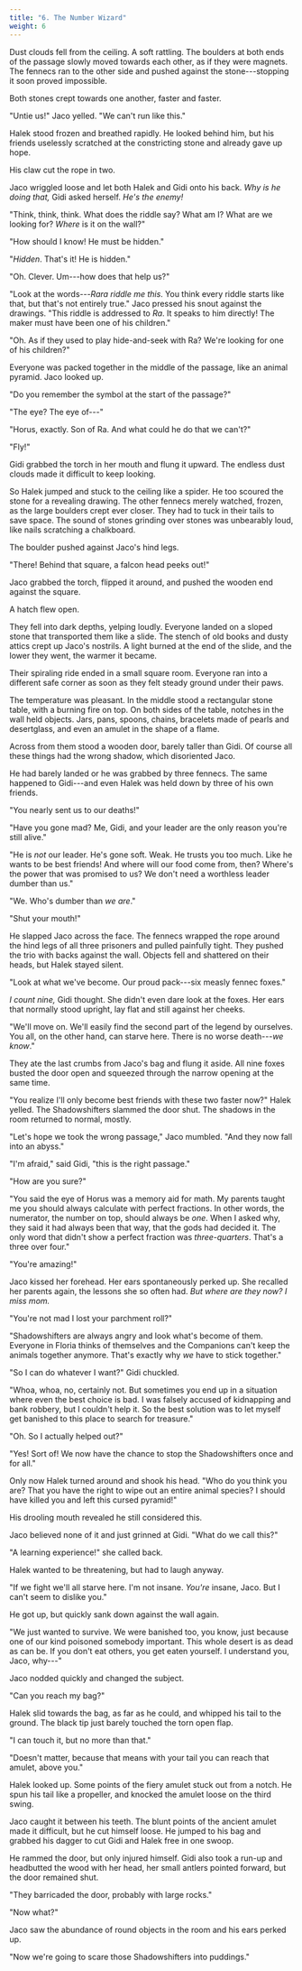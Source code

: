```yaml
---
title: "6. The Number Wizard"
weight: 6
---
```


Dust clouds fell from the ceiling. A soft rattling. The boulders at both ends of the passage slowly moved towards each other, as if they were magnets. The fennecs ran to the other side and pushed against the stone---stopping it soon proved impossible. 

Both stones crept towards one another, faster and faster.

"Untie us!" Jaco yelled. "We can't run like this."

Halek stood frozen and breathed rapidly. He looked behind him, but his friends uselessly scratched at the constricting stone and already gave up hope. 

His claw cut the rope in two.

Jaco wriggled loose and let both Halek and Gidi onto his back. _Why is he doing that,_ Gidi asked herself. _He's the enemy!_

"Think, think, think. What does the riddle say? What am I? What are we looking for? _Where_ is it on the wall?"

"How should I know! He must be hidden."

"_Hidden_. That's it! He is hidden."

"Oh. Clever. Um---how does that help us?"

"Look at the words---_Rara riddle me this_. You think every riddle starts like that, but that's not entirely true." Jaco pressed his snout against the drawings. "This riddle is addressed to _Ra_. It speaks to him directly! The maker must have been one of his children."

"Oh. As if they used to play hide-and-seek with Ra? We're looking for one of his children?"

Everyone was packed together in the middle of the passage, like an animal pyramid. Jaco looked up. 

"Do you remember the symbol at the start of the passage?"

"The eye? The eye of---"

"Horus, exactly. Son of Ra. And what could he do that we can't?"

"Fly!"

Gidi grabbed the torch in her mouth and flung it upward. The endless dust clouds made it difficult to keep looking.

So Halek jumped and stuck to the ceiling like a spider. He too scoured the stone for a revealing drawing. The other fennecs merely watched, frozen, as the large boulders crept ever closer. They had to tuck in their tails to save space. The sound of stones grinding over stones was unbearably loud, like nails scratching a chalkboard.

The boulder pushed against Jaco's hind legs. 

"There! Behind that square, a falcon head peeks out!"

Jaco grabbed the torch, flipped it around, and pushed the wooden end against the square.

A hatch flew open.

They fell into dark depths, yelping loudly. Everyone landed on a sloped stone that transported them like a slide. The stench of old books and dusty attics crept up Jaco's nostrils. A light burned at the end of the slide, and the lower they went, the warmer it became.

Their spiraling ride ended in a small square room. Everyone ran into a different safe corner as soon as they felt steady ground under their paws.

The temperature was pleasant. In the middle stood a rectangular stone table, with a burning fire on top. On both sides of the table, notches in the wall held objects. Jars, pans, spoons, chains, bracelets made of pearls and desertglass, and even an amulet in the shape of a flame. 

Across from them stood a wooden door, barely taller than Gidi. Of course all these things had the wrong shadow, which disoriented Jaco.

He had barely landed or he was grabbed by three fennecs. The same happened to Gidi---and even Halek was held down by three of his own friends.

"You nearly sent us to our deaths!"

"Have you gone mad? Me, Gidi, and your leader are the only reason you're still alive."

"He is _not_ our leader. He's gone soft. Weak. He trusts you too much. Like he wants to be best friends! And where will our food come from, then? Where's the power that was promised to us? We don't need a worthless leader dumber than us."

"We. Who's dumber than _we are_."

"Shut your mouth!" 

He slapped Jaco across the face. The fennecs wrapped the rope around the hind legs of all three prisoners and pulled painfully tight. They pushed the trio with backs against the wall. Objects fell and shattered on their heads, but Halek stayed silent.

"Look at what we've become. Our proud pack---six measly fennec foxes."

_I count nine,_ Gidi thought. She didn't even dare look at the foxes. Her ears that normally stood upright, lay flat and still against her cheeks.

"We'll move on. We'll easily find the second part of the legend by ourselves. You all, on the other hand, can starve here. There is no worse death---_we know_."

They ate the last crumbs from Jaco's bag and flung it aside. All nine foxes busted the door open and squeezed through the narrow opening at the same time.

"You realize I'll only become best friends with these two faster now?" Halek yelled. The Shadowshifters slammed the door shut. The shadows in the room returned to normal, mostly.

"Let's hope we took the wrong passage," Jaco mumbled. "And they now fall into an abyss."

"I'm afraid," said Gidi, "this is the right passage."

"How are you sure?"

"You said the eye of Horus was a memory aid for math. My parents taught me you should always calculate with perfect fractions. In other words, the numerator, the number on top, should always be _one_. When I asked why, they said it had always been that way, that the gods had decided it. The only word that didn't show a perfect fraction was _three-quarters_. That's a three over four."

"You're amazing!" 

Jaco kissed her forehead. Her ears spontaneously perked up. She recalled her parents again, the lessons she so often had. _But where are they now? I miss mom._

"You're not mad I lost your parchment roll?"

"Shadowshifters are always angry and look what's become of them. Everyone in Floria thinks of themselves and the Companions can't keep the animals together anymore. That's exactly why _we_ have to stick together."

"So I can do whatever I want?" Gidi chuckled.

"Whoa, whoa, no, certainly not. But sometimes you end up in a situation where even the best choice is bad. I was falsely accused of kidnapping and bank robbery, but I couldn't help it. So the best solution was to let myself get banished to this place to search for treasure."

"Oh. So I actually helped out?"

"Yes! Sort of! We now have the chance to stop the Shadowshifters once and for all."

Only now Halek turned around and shook his head. "Who do you think you are? That you have the right to wipe out an entire animal species? I should have killed you and left this cursed pyramid!"

His drooling mouth revealed he still considered this. 

Jaco believed none of it and just grinned at Gidi. "What do we call this?"

"A learning experience!" she called back.

Halek wanted to be threatening, but had to laugh anyway. 

"If we fight we'll all starve here. I'm not insane. _You're_ insane, Jaco. But I can't seem to dislike you."

He got up, but quickly sank down against the wall again. 

"We just wanted to survive. We were banished too, you know, just because one of our kind poisoned somebody important. This whole desert is as dead as can be. If you don't eat others, you get eaten yourself. I understand you, Jaco, why---"

Jaco nodded quickly and changed the subject. 

"Can you reach my bag?"

Halek slid towards the bag, as far as he could, and whipped his tail to the ground. The black tip just barely touched the torn open flap. 

"I can touch it, but no more than that."

"Doesn't matter, because that means with your tail you can reach that amulet, above you."

Halek looked up. Some points of the fiery amulet stuck out from a notch. He spun his tail like a propeller, and knocked the amulet loose on the third swing.

Jaco caught it between his teeth. The blunt points of the ancient amulet made it difficult, but he cut himself loose. He jumped to his bag and grabbed his dagger to cut Gidi and Halek free in one swoop.

He rammed the door, but only injured himself. Gidi also took a run-up and headbutted the wood with her head, her small antlers pointed forward, but the door remained shut.

"They barricaded the door, probably with large rocks."

"Now what?"

Jaco saw the abundance of round objects in the room and his ears perked up. 

"Now we're going to scare those Shadowshifters into puddings."

